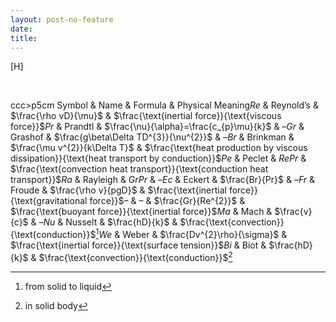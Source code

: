```yaml
---
layout: post-no-feature
date: 
title: 
---
```



[H]

 

<span>ccc\>p<span>5cm</span></span> Symbol & Name & Formula & Physical
Meaning$Re$ & Reynold’s & $\frac{\rho vD}{\mu}$ &
$\frac{\text{inertial force}}{\text{viscous force}}$$Pr$ & Prandtl &
$\frac{\nu}{\alpha}=\frac{c_{p}\mu}{k}$ & –$Gr$ & Grashof &
$\frac{g\beta\Delta TD^{3}}{\nu^{2}}$ & –$Br$ & Brinkman &
$\frac{\mu v^{2}}{k\Delta T}$ &
$\frac{\text{heat production by viscous dissipation}}{\text{heat transport by conduction}}$$Pe$
& Peclet & $RePr$ &
$\frac{\text{convection heat transport}}{\text{conduction heat transport}}$$Ra$
& Rayleigh & $GrPr$ & –$Ec$ & Eckert & $\frac{Br}{Pr}$ & –$Fr$ & Froude
& $\frac{\rho v}{pgD}$ &
$\frac{\text{inertial force}}{\text{gravitational force}}$– & – &
$\frac{Gr}{Re^{2}}$ &
$\frac{\text{buoyant force}}{\text{inertial force}}$$Ma$ & Mach &
$\frac{v}{c}$ & –$Nu$ & Nusselt & $\frac{hD}{k}$ &
$\frac{\text{convection}}{\text{conduction}}$[^1]$We$ & Weber &
$\frac{Dv^{2}\rho}{\sigma}$ &
$\frac{\text{inertial force}}{\text{surface tension}}$$Bi$ & Biot &
$\frac{hD}{k}$ & $\frac{\text{convection}}{\text{conduction}}$[^2]

[^1]: from solid to liquid

[^2]: in solid body
